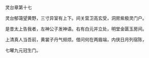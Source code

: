 灵台章第十七

灵台郁蔼望黄野，三寸异室有上下。间关营卫高玄受，洞房紫极灵门户。

是昔太上告我者，左神公子发神语。右有白元并立处，明堂金匮玉房间。

上清真人当吾前，黄裳子丹气频烦。借问何在两眉端，内侠日月列宿陈，

七曜九元冠生门。


